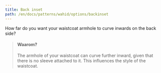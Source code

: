 ```yaml
---
title: Back inset
path: /en/docs/patterns/wahid/options/backinset
---
```


How far do you want your waistcoat armhole to curve inwards on the back side?

> #### Waarom?
> 
> The armhole of your waistcoat can curve further inward, given that there is no sleeve attached to it. This influences the style of the waistcoat.